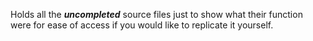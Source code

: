 Holds all the ***uncompleted*** source files just to show what their function were for ease of access if you would like to replicate it yourself.
